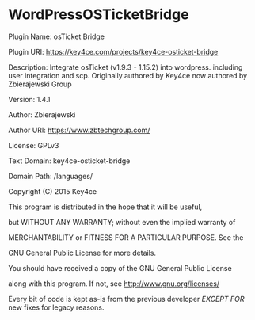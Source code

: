 # WordPressOSTicketBridge

Plugin Name: osTicket Bridge

Plugin URI: https://key4ce.com/projects/key4ce-osticket-bridge

Description: Integrate osTicket (v1.9.3 - 1.15.2) into wordpress. including user integration and scp. Originally authored by Key4ce now authored by Zbierajewski Group

Version: 1.4.1

Author: Zbierajewski

Author URI: https://www.zbtechgroup.com/

License: GPLv3

Text Domain: key4ce-osticket-bridge

Domain Path: /languages/

Copyright (C) 2015  Key4ce



This program is distributed in the hope that it will be useful,

but WITHOUT ANY WARRANTY; without even the implied warranty of

MERCHANTABILITY or FITNESS FOR A PARTICULAR PURPOSE.  See the

GNU General Public License for more details.



You should have received a copy of the GNU General Public License

along with this program.  If not, see http://www.gnu.org/licenses/


Every bit of code is kept as-is from the previous developer *EXCEPT FOR* new fixes for legacy reasons.